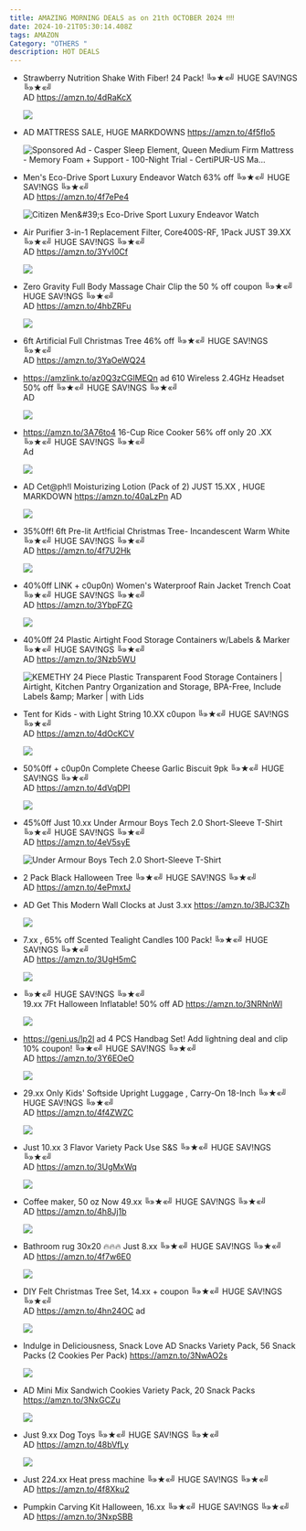 ```yaml
---
title: AMAZING MORNING DEALS as on 21th OCTOBER 2024 ‼‼
date: 2024-10-21T05:30:14.408Z
tags: AMAZON
Category: "OTHERS "
description: HOT DEALS
---
```

* Strawberry Nutrition Shake With Fiber! 24 Pack! 
  ╚»★«╝ HUGE SAV!NGS ╚»★«╝\
  AD
  https://amzn.to/4dRaKcX<!--StartFragment-->

  ![](https://m.media-amazon.com/images/I/71gyU3iBrmL._AC_SL1300_.jpg)
* AD
  MATTRESS SALE, HUGE MARKDOWNS
  https://amzn.to/4f5fIo5<!--StartFragment-->

  ![Sponsored Ad - Casper Sleep Element, Queen Medium Firm Mattress - Memory Foam + Support - 100-Night Trial - CertiPUR-US Ma...](https://m.media-amazon.com/images/I/616pE5o+EtL._AC_UL320_.jpg)
* Men's Eco-Drive Sport Luxury Endeavor Watch
  63% off
  ╚»★«╝ HUGE SAV!NGS ╚»★«╝\
  AD
  https://amzn.to/4f7ePe4<!--StartFragment-->

  ![Citizen Men\&#39;s Eco-Drive Sport Luxury Endeavor Watch](https://m.media-amazon.com/images/I/71NFkANYx2L._AC_SX679_.jpg)
* Air Purifier 3-in-1 Replacement Filter, Core400S-RF, 1Pack
  JUST 39.XX
  ╚»★«╝ HUGE SAV!NGS ╚»★«╝\
  AD
  https://amzn.to/3YvI0Cf<!--StartFragment-->

  ![](https://m.media-amazon.com/images/I/91aW2-wLdjL._AC_SL1500_.jpg)
* Zero Gravity Full Body Massage Chair
  Clip the 50 % off coupon
  ╚»★«╝ HUGE SAV!NGS ╚»★«╝\
  AD
  https://amzn.to/4hbZRFu<!--StartFragment-->

  ![](https://m.media-amazon.com/images/I/61nf6BL+dRL._AC_SL1500_.jpg)
* 6ft Artificial Full Christmas Tree 46% off 
  ╚»★«╝ HUGE SAV!NGS ╚»★«╝\
  AD
  https://amzn.to/3YaOeWQ24
* https://amzlink.to/az0Q3zCGlMEQn    ad
  610 Wireless 2.4GHz Headset
  50% off 
  ╚»★«╝ HUGE SAV!NGS ╚»★«╝\
  AD<!--StartFragment-->

  ![](https://m.media-amazon.com/images/I/61JiVo1gs0L._AC_SL1200_.jpg)
* https://amzn.to/3A76to4
  16-Cup Rice Cooker
  56% off only 20 .XX
  ╚»★«╝ HUGE SAV!NGS ╚»★«╝\
  Ad<!--StartFragment-->

  ![](https://m.media-amazon.com/images/I/41qJ8qzFstL._AC_SL1000_.jpg)
* AD
  Cet@ph!l Moisturizing Lotion (Pack of 2) JUST 15.XX , HUGE MARKDOWN
  https://amzn.to/40aLzPn AD<!--StartFragment-->

  ![](https://m.media-amazon.com/images/I/71U0OrAFWHL._SL1500_.jpg)
* 35%0ff!
  6ft Pre-lit Art!ficial Christmas Tree- Incandescent Warm White
  ╚»★«╝ HUGE SAV!NGS ╚»★«╝\
  AD
  https://amzn.to/4f7U2Hk<!--StartFragment-->

  ![](https://m.media-amazon.com/images/I/814O8394sTL._AC_SL1500_.jpg)
* 40%0ff
  LINK + c0up0n)
  Women's Waterproof Rain Jacket Trench Coat
  ╚»★«╝ HUGE SAV!NGS ╚»★«╝\
  AD
  https://amzn.to/3YbpFZG<!--StartFragment-->

  ![](https://m.media-amazon.com/images/I/41bJCwqSzAL._SR400,400_.jpg)
* 40%0ff
  24 Plastic Airtight Food Storage Containers w/Labels & Marker
  ╚»★«╝ HUGE SAV!NGS ╚»★«╝\
  AD
  https://amzn.to/3Nzb5WU<!--StartFragment-->

  ![KEMETHY 24 Piece Plastic Transparent Food Storage Containers | Airtight, Kitchen Pantry Organization and Storage, BPA-Free, Include Labels \&amp; Marker | with Lids](https://m.media-amazon.com/images/I/91-E8Th09GL.__AC_SX300_SY300_QL70_FMwebp_.jpg)
* Tent for Kids - with Light String
  10.XX c0upon
  ╚»★«╝ HUGE SAV!NGS ╚»★«╝\
  AD
  https://amzn.to/4dOcKCV<!--StartFragment-->

  ![](https://m.media-amazon.com/images/I/618EqhwAQCL._AC_SL1500_.jpg)
* 50%0ff + c0up0n
  Complete Cheese Garlic Biscuit 9pk
  ╚»★«╝ HUGE SAV!NGS ╚»★«╝\
  AD
  https://amzn.to/4dVqDPI<!--StartFragment-->

  ![](https://m.media-amazon.com/images/I/81NvC01FDQL._SL1500_.jpg)
* 45%0ff Just 10.xx 
  Under Armour Boys Tech 2.0 Short-Sleeve T-Shirt
  ╚»★«╝ HUGE SAV!NGS ╚»★«╝\
  AD
  https://amzn.to/4eV5syE<!--StartFragment-->

  ![Under Armour Boys Tech 2.0 Short-Sleeve T-Shirt](https://m.media-amazon.com/images/I/61NCMLaeS-L._AC_SX679_.jpg)
* 2 Pack Black Halloween Tree
  ╚»★«╝ HUGE SAV!NGS ╚»★«╝\
  AD
  https://amzn.to/4ePmxtJ
* AD  Get This Modern Wall Clocks at Just 3.xx
  https://amzn.to/3BJC3Zh<!--StartFragment-->

  ![](https://m.media-amazon.com/images/I/61trMedTU6L._AC_SL1500_.jpg)
* 7.xx , 65% off
  Scented Tealight Candles 100 Pack! 
  ╚»★«╝ HUGE SAV!NGS ╚»★«╝\
  AD
  https://amzn.to/3UgH5mC<!--StartFragment-->

  ![](https://m.media-amazon.com/images/I/71bWC5FqOsL._AC_SL1500_.jpg)
* ╚»★«╝ HUGE SAV!NGS ╚»★«╝\
  19.xx 
  7Ft Halloween Inflatable! 
  50% off
  AD
  https://amzn.to/3NRNnWl<!--StartFragment-->

  ![](https://m.media-amazon.com/images/I/71TMcktw+qL._AC_SL1500_.jpg)
* https://geni.us/lp2l      ad
  4 PCS Handbag Set! Add lightning deal and clip 10% coupon!
  ╚»★«╝ HUGE SAV!NGS ╚»★«╝\
  AD
  https://amzn.to/3Y6EOeO<!--StartFragment-->

  ![](https://m.media-amazon.com/images/I/81g88BEaREL._AC_SX679_.jpg)
* 29.xx Only
  Kids' Softside Upright Luggage , Carry-On 18-Inch
  ╚»★«╝ HUGE SAV!NGS ╚»★«╝\
  AD
  https://amzn.to/4f4ZWZC<!--StartFragment-->

  ![](https://m.media-amazon.com/images/I/71d+Yi1YtPS._AC_SL1500_.jpg)
* Just  10.xx 
  3 Flavor Variety Pack 
  Use S&S
  ╚»★«╝ HUGE SAV!NGS ╚»★«╝\
  AD
  https://amzn.to/3UgMxWq<!--StartFragment-->

  ![](https://m.media-amazon.com/images/I/81t+j7kv-mL._SL1500_.jpg)
* Coffee maker, 50 oz
  Now 49.xx
  ╚»★«╝ HUGE SAV!NGS ╚»★«╝\
  AD
  https://amzn.to/4h8Jj1b<!--StartFragment-->

  ![](https://m.media-amazon.com/images/I/8150coh3TDL._AC_SL1500_.jpg)
* Bathroom rug 30x20 🔥🔥🔥
  Just 8.xx
  ╚»★«╝ HUGE SAV!NGS ╚»★«╝\
  AD
  https://amzn.to/4f7w6E0<!--StartFragment-->

  ![](https://m.media-amazon.com/images/I/91-9H6R6Y4L._AC_SL1500_.jpg)
* DIY Felt Christmas Tree Set, 
  14.xx + coupon
  ╚»★«╝ HUGE SAV!NGS ╚»★«╝\
  AD
  https://amzn.to/4hn24OC   ad<!--StartFragment-->

  ![](https://m.media-amazon.com/images/I/71tOgE8sJ1L._AC_SL1001_.jpg)
* Indulge in Deliciousness, Snack Love
  AD
  Snacks Variety Pack, 56 Snack Packs (2 Cookies Per Pack)
  https://amzn.to/3NwAO2s<!--StartFragment-->

  ![](https://m.media-amazon.com/images/I/81JPbVpwI1L._SL1500_.jpg)
* AD
  Mini Mix Sandwich Cookies Variety Pack, 20 Snack Packs
  https://amzn.to/3NxGCZu<!--StartFragment-->

  ![](https://m.media-amazon.com/images/I/81afVt1zpmL._SL1500_.jpg)
* Just 9.xx 
  Dog Toys
  ╚»★«╝ HUGE SAV!NGS ╚»★«╝\
  AD
  https://amzn.to/48bVfLy<!--StartFragment-->

  ![](https://m.media-amazon.com/images/I/91Rgyiif18L._AC_SL1500_.jpg)
* Just 224.xx 
  Heat press machine
  ╚»★«╝ HUGE SAV!NGS ╚»★«╝\
  AD
  https://amzn.to/4f8Xku2
* Pumpkin Carving Kit Halloween, 16.xx
  ╚»★«╝ HUGE SAV!NGS ╚»★«╝\
  AD
  https://amzn.to/3NxpSBB